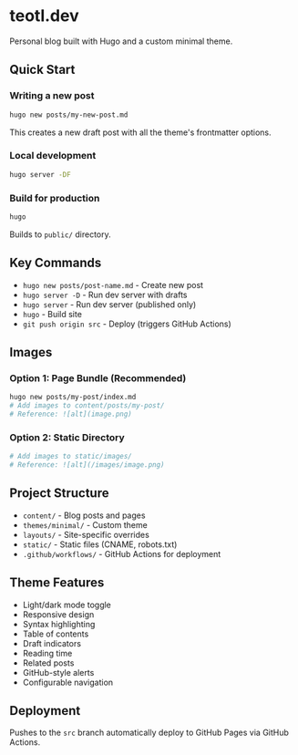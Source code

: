 # teotl.dev

Personal blog built with Hugo and a custom minimal theme.

## Quick Start

### Writing a new post

```sh
hugo new posts/my-new-post.md
```

This creates a new draft post with all the theme's frontmatter options.

### Local development

```sh
hugo server -DF
```

### Build for production

```sh
hugo
```

Builds to `public/` directory.

## Key Commands

- `hugo new posts/post-name.md` - Create new post
- `hugo server -D` - Run dev server with drafts
- `hugo server` - Run dev server (published only)
- `hugo` - Build site
- `git push origin src` - Deploy (triggers GitHub Actions)

## Images

### Option 1: Page Bundle (Recommended)

```sh
hugo new posts/my-post/index.md
# Add images to content/posts/my-post/
# Reference: ![alt](image.png)
```

### Option 2: Static Directory

```sh
# Add images to static/images/
# Reference: ![alt](/images/image.png)
```

## Project Structure

- `content/` - Blog posts and pages
- `themes/minimal/` - Custom theme
- `layouts/` - Site-specific overrides
- `static/` - Static files (CNAME, robots.txt)
- `.github/workflows/` - GitHub Actions for deployment

## Theme Features

- Light/dark mode toggle
- Responsive design
- Syntax highlighting
- Table of contents
- Draft indicators
- Reading time
- Related posts
- GitHub-style alerts
- Configurable navigation

## Deployment

Pushes to the `src` branch automatically deploy to GitHub Pages via GitHub
Actions.
